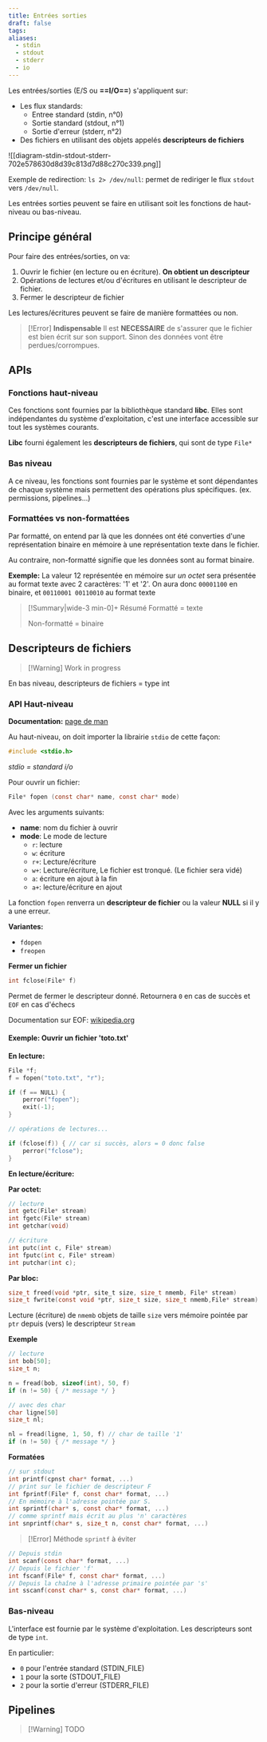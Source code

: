 ```yaml
---
title: Entrées sorties
draft: false
tags: 
aliases:
  - stdin
  - stdout
  - stderr
  - io
---
```

Les entrées/sorties (E/S ou **==I/O==**) s'appliquent sur:
- Les flux standards:
	- Entree standard (stdin, n°0)
	- Sortie standard (stdout, n°1)
	- Sortie d'erreur (stderr, n°2)
- Des fichiers en utilisant des objets appelés **descripteurs de fichiers**

![[diagram-stdin-stdout-stderr-702e578630d8d39c813d7d88c270c339.png]]

Exemple de redirection:
`ls 2> /dev/null`: permet de rediriger le flux `stdout` vers `/dev/null`.

Les entrées sorties peuvent se faire en utilisant soit les fonctions de haut-niveau ou bas-niveau.
## Principe général

Pour faire des entrées/sorties, on va:
1. Ouvrir le fichier (en lecture ou en écriture).
   **On obtient un descripteur**
2. Opérations de lectures et/ou d'écritures en utilisant le descripteur de fichier.
3. Fermer le descripteur de fichier

Les lectures/écritures peuvent se faire de manière formattées ou non.

> [!Error] **Indispensable**
> Il est **NECESSAIRE** de s'assurer que le fichier est bien écrit sur son support. Sinon des données vont être perdues/corrompues.
## APIs

### Fonctions haut-niveau

Ces fonctions sont fournies par la bibliothèque standard **libc**.
Elles sont indépendantes du système d'exploitation, c'est une interface accessible sur tout les systèmes courants.

**Libc** fourni également les **descripteurs de fichiers**, qui sont de type `File*`

### Bas niveau

A ce niveau, les fonctions sont fournies par le système et sont dépendantes de chaque système mais permettent des opérations plus spécifiques. (ex. permissions, pipelines...)


### Formattées vs non-formattées

Par formatté, on entend par là que les données ont été converties d'une représentation binaire en mémoire à une représentation texte dans le fichier.

Au contraire, non-formatté signifie que les données sont au format binaire.

**Exemple:**
La valeur 12 représentée en mémoire sur *un octet* sera présentée au format texte avec 2 caractères: '1' et '2'. 
On aura donc `00001100` en binaire, et `00110001 00110010` au format texte


> [!Summary|wide-3 min-0]+ Résumé
> Formatté = texte
> 
> Non-formatté = binaire
## Descripteurs de fichiers

> [!Warning] Work in progress

En bas niveau, descripteurs de fichiers = type int

### API Haut-niveau

**Documentation:** [page de man](https://man7.org/linux/man-pages/man3/fopen.3.html)

Au haut-niveau, on doit importer la librairie `stdio` de cette façon:
```c
#include <stdio.h>
```
*stdio = standard i/o*

Pour ouvrir un fichier:
```c
File* fopen (const char* name, const char* mode)
```

Avec les arguments suivants:
- **name**: nom du fichier à ouvrir
- **mode**: Le mode de lecture
	- `r`: lecture
	- `w`: écriture
	- `r+`: Lecture/écriture
	- `w+`: Lecture/écriture, Le fichier est tronqué. (Le fichier sera vidé)
	- `a`: écriture en ajout à la fin
	- `a+`: lecture/écriture en ajout

La fonction `fopen` renverra un **descripteur de fichier** ou la valeur **NULL** si il y a une erreur.

**Variantes:**
- `fdopen`
- `freopen`

**Fermer un fichier**

```c
int fclose(File* f)
```

Permet de fermer le descripteur donné.
Retournera `0` en cas de succès et `EOF` en cas d'échecs

Documentation sur EOF: [wikipedia.org](https://fr.wikipedia.org/wiki/End-of-file)

#### Exemple: Ouvrir un fichier 'toto.txt'

**En lecture:**

```c
File *f;
f = fopen("toto.txt", "r");

if (f == NULL) {
	perror("fopen");
	exit(-1);
}

// opérations de lectures...

if (fclose(f)) { // car si succès, alors = 0 donc false
	perror("fclose");
}
```

**En lecture/écriture:**

**Par octet:**
```c
// lecture
int getc(File* stream)
int fgetc(File* stream)
int getchar(void)

// écriture
int putc(int c, File* stream)
int fputc(int c, File* stream)
int putchar(int c);
```

**Par bloc:**
```c
size_t freed(void *ptr, site_t size, size_t nmemb, File* stream)
size_t fwrite(const void *ptr, size_t size, size_t nmemb,File* stream)
```

Lecture (écriture) de `nmemb` objets de taille `size` vers mémoire pointée par `ptr` depuis (vers) le descripteur `Stream`

**Exemple**
```c
// lecture
int bob[50];
size_t n;

n = fread(bob, sizeof(int), 50, f)
if (n != 50) { /* message */ }

// avec des char
char ligne[50]
size_t nl;

nl = fread(ligne, 1, 50, f) // char de taille '1'
if (n != 50) { /* message */ }
```

**Formatées**
```c
// sur stdout
int printf(cpnst char* format, ...)
// print sur le fichier de descripteur F
int fprintf(File* f, const char* format, ...)
// En mémoire à l'adresse pointée par S.
int sprintf(char* s, const char* format, ...)
// comme sprintf mais écrit au plus 'n' caractères
int snprintf(char* s, size_t n, const char* format, ...)
```

> [!Error] Méthode `sprintf` à éviter

```c
// Depuis stdin
int scanf(const char* format, ...)
// Depuis le fichier 'f'
int fscanf(File* f, const char* format, ...)
// Depuis la chaîne à l'adresse primaire pointée par 's'
int sscanf(const char* s, const char* format, ...)
```
### Bas-niveau

L'interface est fournie par le système d'exploitation. Les descripteurs sont de type `int`.

En particulier:
- `0` pour l'entrée standard (STDIN_FILE)
- `1` pour la sorte (STDOUT_FILE)
- `2` pour la sortie d'erreur (STDERR_FILE)
## Pipelines

> [!Warning] TODO

